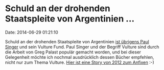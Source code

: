 Schuld an der drohenden Staatspleite von Argentinien \...
=========================================================

Date: 2014-06-29 01:21:10

Schuld an der drohenden Staatspleite von Argentinien [ist übrigens Paul
Singer](http://www.tagesschau.de/wirtschaft/argentinien-staatspleite-100.html)
und sein Vulture Fund. Paul Singer und der Begriff Vulture sind durch
die Arbeit von Greg Palast populär gemacht worden, und bei dieser
Gelegenheit möchte ich nochmal ausdrücklich dessen Bücher empfehlen,
nicht nur zum Thema Vulture. [Hier ist eine Story von 2012 zum
Anfixen](http://www.gregpalast.com/romneys-billionaire-vulturepaul-singer-the-gops-baddie-sugar-daddie/)
:-)
